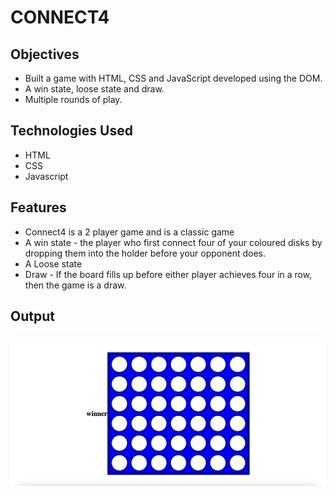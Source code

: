 # CONNECT4

## Objectives

- Built a game with HTML, CSS and JavaScript developed using the DOM.
- A win state, loose state and draw.
- Multiple rounds of play.

## Technologies Used

- HTML
- CSS
- Javascript

## Features

- Connect4 is a 2 player game and is a classic game
- A win state - the player who first connect four of your coloured disks by dropping them into the holder before your opponent does.
- A Loose state
- Draw - If the board fills up before either player achieves four in a row, then the game is a draw.

## Output

![alt text](image.png)
